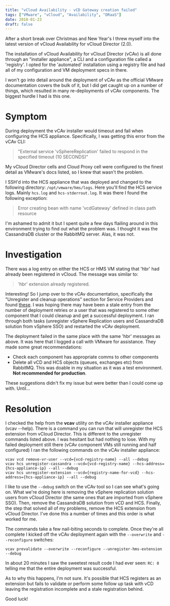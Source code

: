 ```yaml
---
title: "vCloud Availability - vCD Gateway creation failed"
tags: ["VMware", "vCloud", "Availability", "DRaaS"]
date: 2018-01-23
draft: false
---
```

After a short break over Christmas and New Year's I threw myself into the latest version of vCloud Availability for vCloud Director (2.0).

The installation of vCloud Availability for vCloud Director (vCAv) is all done through an "installer appliance", a CLI and a configuration file called a 'registry'. I opted for the 'automated' installation using a registry file and had all of my configuration and VM deployment specs in there.

I won't go into detail around the deployment of vCAv as the official VMware documentation covers the bulk of it, but I did get caught up on a number of things, which resulted in many re-deployments of vCAv components. The biggest hurdle I had is this one.

# Symptom

During deployment the vCAv installer would timeout and fail when configuring the HCS appliance. Specifically, I was getting this error from the vCAv CLI:

> "External service 'vSphereReplication' failed to respond in the specified timeout (10 SECONDS)"

My vCloud Director cells and Cloud Proxy cell were configured to the finest detail as VMware's docs listed, so I knew that wasn't the problem.

I SSH'd into the HCS appliance that was deployed and changed to the following directory: `/opt/vmware/hms/logs`. Here you'll find the HCS service logs. Mainly `hcs.log` and `hcs-stderrout.log`. It was there I found the following exception:

> Error creating bean with name 'vcdGateway' defined in class path resource

I'm ashamed to admit it but I spent quite a few days flailing around in this environment trying to find out what the problem was. I thought it was the CassandraDB cluster or the RabbitMQ server. Alas, it was not.

# Investigation

There was a log entry on either the HCS or HMS VM stating that 'hbr' had already been registered in vCloud. The message was similar to:

> 'hbr' extension already registered.

Interesting! So I jump over to the vCAv documentation, specifically the "Unregister and cleanup operations" section for Service Providers and found [these](https://docs.vmware.com/en/vCloud-Availability-for-vCloud-Director/2.0/com.vmware.vcavcd.install.config.doc/GUID-9247DC8A-5984-4552-B171-DCDD09AAA0B5.html). I was hoping there may have been a stale entry from the number of deployment retries or a user that was registered to some other component that I could cleanup and get a successful deployment. I ran through both tasks (unregister vSphere Replication users and CassandraDB solution from vSphere SSO) and restarted the vCAv deployment.

The deployment failed in the same place with the same 'hbr' messages as above. It was here that I logged a call with VMware for assistance. They made some great recommendations:

+ Check each component has appropriate comms to other components
+ Delete all vCD and HCS objects (queues, exchanges etc) from RabbitMQ. This was doable in my situation as it was a test environment. **Not recommended for production**.

These suggestions didn't fix my issue but were better than I could come up with. Until...

# Resolution

I checked the help from the **vcav** utility on the vCAv installer appliance (vcav --help). There is a command you can run that will unregister the HCS extension from vCloud Director. This is different to the unregister commands listed above. I was hesitant but had nothing to lose. With my failed deployment still there (vCAv component VMs still running and half configured) I ran the following commands on the vCAv installer appliance:

```
vcav vcd remove-vr-user --vcd={vcd-registry-name} --all --debug
vcav hcs unregister-cassandra --vcd={vcd-registry-name} --hcs-address={hcs-appliance-ip} --all --debug
vcav hcs unregister-extension --vcd={registry-name-for-vcd} --hcs-address={hcs-appliance-ip} --all --debug
```

I like to use the `--debug` switch on the vCAv tool so I can see what's going on. What we're doing here is removing the vSphere replication solution users from vCloud Director (the same ones that are imported from vSphere SSO). Then, remove the CassandraDB solution from vCD and HCS. Finally, the step that solved all of my problems, remove the HCS extension from vCloud Director. I've done this a number of times and this order is what worked for me.

The commands take a few nail-biting seconds to complete. Once they're all complete I kicked off the vCAv deployment again with the `--overwrite` and `--reconfigure` switches:

```
vcav prevalidate --overwrite --reconfigure --unregister-hms-extension --debug
```

In about 20 minutes I saw the sweetest result code I had ever seen: `RC: 0` telling me that the entire deployment was successful.

As to why this happens, I'm not sure. It's possible that HCS registers as an extension but fails to validate or perform some follow up task with vCD leaving the registration incomplete and a stale registration behind.

Good luck!